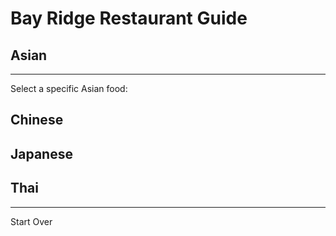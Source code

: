 # Bay Ridge Restaurant Guide
## Asian
---
Select a specific Asian food:
## Chinese 
## Japanese
## Thai
---
Start Over